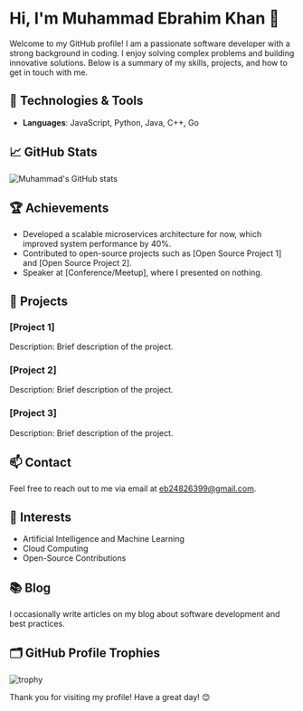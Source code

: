 # Hi, I'm Muhammad Ebrahim Khan 👋

Welcome to my GitHub profile! I am a passionate software developer with a strong background in coding. I enjoy solving complex problems and building innovative solutions. Below is a summary of my skills, projects, and how to get in touch with me.

## 🔧 Technologies & Tools
- **Languages**: JavaScript, Python, Java, C++, Go


## 📈 GitHub Stats
![Muhammad's GitHub stats](https://github-readme-stats.vercel.app/api?username=Muhammad-ebrahim-khan&show_icons=true&theme=radical)

## 🏆 Achievements
- Developed a scalable microservices architecture for now, which improved system performance by 40%.
- Contributed to open-source projects such as [Open Source Project 1] and [Open Source Project 2].
- Speaker at [Conference/Meetup], where I presented on nothing.

## 📂 Projects
### [Project 1]
Description: Brief description of the project.

### [Project 2]
Description: Brief description of the project.

### [Project 3]
Description: Brief description of the project.

## 📫 Contact
Feel free to reach out to me via email at eb24826399@gmail.com.

## 🌟 Interests
- Artificial Intelligence and Machine Learning
- Cloud Computing
- Open-Source Contributions

## 📚 Blog
I occasionally write articles on my blog about software development and best practices.

## 🗂️ GitHub Profile Trophies
![trophy](https://github-profile-trophy.vercel.app/?username=Muhammad-ebrahim-khan&theme=radical&column=7)

Thank you for visiting my profile! Have a great day! 😊
